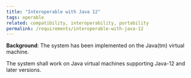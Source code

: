 ```yaml
---
title: "Interoperable with Java 12"
tags: operable
related: compatibility, interoperability, portability
permalink: /requirements/interoperable-with-java-12
---
```


<div class="quality-requirement" markdown="1">

**Background**: The system has been implemented on the Java(tm) virtual machine.

The system shall work on Java virtual machines supporting Java-12 and later versions.
 
</div><br>





